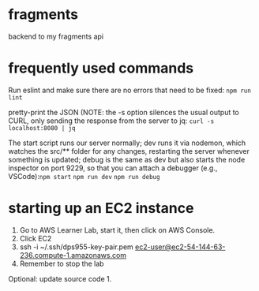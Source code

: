 # fragments
backend to my fragments api

# frequently used commands
Run eslint and make sure there are no errors that need to be fixed: ```npm run lint```

pretty-print the JSON (NOTE: the -s option silences the usual output to CURL, only sending the response from the server to jq: ```curl -s localhost:8080 | jq```

The start script runs our server normally; dev runs it via nodemon, which watches the src/** folder for any changes, restarting the server whenever something is updated; debug is the same as dev but also starts the node inspector on port 9229, so that you can attach a debugger (e.g., VSCode):```npm start``` ```npm run dev``` ```npm run debug```

# starting up an EC2 instance
1. Go to AWS Learner Lab, start it, then click on AWS Console.
2. Click EC2
3. ssh -i ~/.ssh/dps955-key-pair.pem ec2-user@ec2-54-144-63-236.compute-1.amazonaws.com
4. Remember to stop the lab

Optional: update source code
1. 
